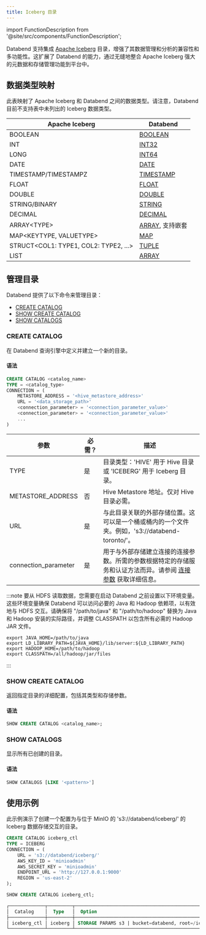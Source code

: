 ```yaml
---
title: Iceberg 目录
---
```

import FunctionDescription from '@site/src/components/FunctionDescription';

<FunctionDescription description="引入或更新: v1.2.83"/>

Databend 支持集成 [Apache Iceberg](https://iceberg.apache.org/) 目录，增强了其数据管理和分析的兼容性和多功能性。这扩展了 Databend 的能力，通过无缝地整合 Apache Iceberg 强大的元数据和存储管理功能到平台中。

## 数据类型映射

此表映射了 Apache Iceberg 和 Databend 之间的数据类型。请注意，Databend 目前不支持表中未列出的 Iceberg 数据类型。

| Apache Iceberg                  | Databend                |
| ------------------------------- | ----------------------- |
| BOOLEAN                         | [BOOLEAN](/sql/sql-reference/data-types/data-type-logical-types)                 |
| INT                             | [INT32](/sql/sql-reference/data-types/data-type-numeric-types#integer-data-types)                   |
| LONG                            | [INT64](/sql/sql-reference/data-types/data-type-numeric-types#integer-data-types)                   |
| DATE                            | [DATE](/sql/sql-reference/data-types/data-type-time-date-types)                    |
| TIMESTAMP/TIMESTAMPZ            | [TIMESTAMP](/sql/sql-reference/data-types/data-type-time-date-types)               |
| FLOAT                           | [FLOAT](/sql/sql-reference/data-types/data-type-numeric-types#floating-point-data-types)                  |
| DOUBLE                          | [DOUBLE](/sql/sql-reference/data-types/data-type-numeric-types#floating-point-data-type)                  |
| STRING/BINARY                   | [STRING](/sql/sql-reference/data-types/data-type-string-types)                  |
| DECIMAL                         | [DECIMAL](/sql/sql-reference/data-types/data-type-decimal-types)                 |
| ARRAY&lt;TYPE&gt;               | [ARRAY](/sql/sql-reference/data-types/data-type-array-types), 支持嵌套 |
| MAP&lt;KEYTYPE, VALUETYPE&gt;       | [MAP](/sql/sql-reference/data-types/data-type-map)                     |
| STRUCT&lt;COL1: TYPE1, COL2: TYPE2, ...&gt; | [TUPLE](/sql/sql-reference/data-types/data-type-tuple-types)           |
| LIST                            | [ARRAY](/sql/sql-reference/data-types/data-type-array-types)                   |

## 管理目录

Databend 提供了以下命令来管理目录：

- [CREATE CATALOG](#create-catalog)
- [SHOW CREATE CATALOG](#show-create-catalog)
- [SHOW CATALOGS](#show-catalogs)

### CREATE CATALOG

在 Databend 查询引擎中定义并建立一个新的目录。

#### 语法

```sql
CREATE CATALOG <catalog_name>
TYPE = <catalog_type>
CONNECTION = (
    METASTORE_ADDRESS = '<hive_metastore_address>'
    URL = '<data_storage_path>'
    <connection_parameter> = '<connection_parameter_value>'
    <connection_parameter> = '<connection_parameter_value>'
    ...
)
```

| 参数                  | 必需？    | 描述                                                                                                               | 
|-----------------------|-----------|---------------------------------------------------------------------------------------------------------------------------| 
| TYPE                  | 是        | 目录类型：'HIVE' 用于 Hive 目录或 'ICEBERG' 用于 Iceberg 目录。                                      | 
| METASTORE_ADDRESS     | 否        | Hive Metastore 地址。仅对 Hive 目录必需。| 
| URL                   | 是        | 与此目录关联的外部存储位置。这可以是一个桶或桶内的一个文件夹。例如，'s3://databend-toronto/'。                       | 
| connection_parameter  | 是        | 用于与外部存储建立连接的连接参数。所需的参数根据特定的存储服务和认证方法而异。请参阅 [连接参数](/sql/sql-reference/connect-parameters) 获取详细信息。 |

:::note
要从 HDFS 读取数据，您需要在启动 Databend 之前设置以下环境变量。这些环境变量确保 Databend 可以访问必要的 Java 和 Hadoop 依赖项，以有效地与 HDFS 交互。请确保将 "/path/to/java" 和 "/path/to/hadoop" 替换为 Java 和 Hadoop 安装的实际路径，并调整 CLASSPATH 以包含所有必需的 Hadoop JAR 文件。
```shell
export JAVA_HOME=/path/to/java
export LD_LIBRARY_PATH=${JAVA_HOME}/lib/server:${LD_LIBRARY_PATH}
export HADOOP_HOME=/path/to/hadoop
export CLASSPATH=/all/hadoop/jar/files
```
:::

### SHOW CREATE CATALOG

返回指定目录的详细配置，包括其类型和存储参数。

#### 语法

```sql
SHOW CREATE CATALOG <catalog_name>;
```

### SHOW CATALOGS

显示所有已创建的目录。

#### 语法

```sql
SHOW CATALOGS [LIKE '<pattern>']
```

## 使用示例

此示例演示了创建一个配置为与位于 MinIO 的 's3://databend/iceberg/' 的 Iceberg 数据存储交互的目录。

```sql
CREATE CATALOG iceberg_ctl
TYPE = ICEBERG
CONNECTION = (
    URL = 's3://databend/iceberg/'
    AWS_KEY_ID = 'minioadmin'
    AWS_SECRET_KEY = 'minioadmin'
    ENDPOINT_URL = 'http://127.0.0.1:9000'
    REGION = 'us-east-2'
);

SHOW CREATE CATALOG iceberg_ctl;

┌─────────────┬─────────┬────────────────────────────────────────────────────────────────────────────────────────┐
│  Catalog    │  Type   │  Option                                                                                │
├─────────────┼─────────┼────────────────────────────────────────────────────────────────────────────────────────┤
│ iceberg_ctl │ iceberg │ STORAGE PARAMS s3 | bucket=databend, root=/iceberg/, endpoint=http://127.0.0.1:9000    │
└─────────────┴─────────┴────────────────────────────────────────────────────────────────────────────────────────┘
```